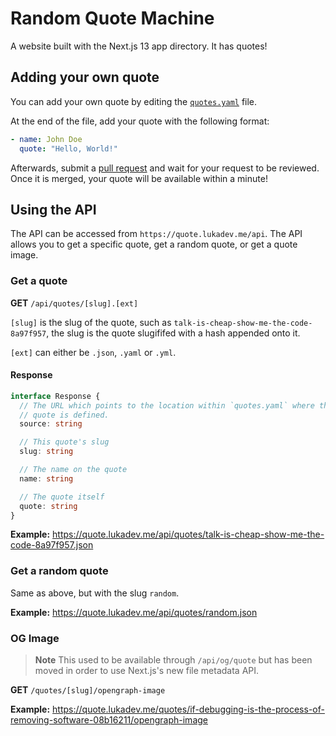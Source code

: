 # Random Quote Machine

A website built with the Next.js 13 app directory. It has quotes!

## Adding your own quote

You can add your own quote by editing the [`quotes.yaml`](https://github.com/lukadev-0/random-quote-machine/blob/main/data/quotes.yaml)
file.

At the end of the file, add your quote with the following format:

```yaml
- name: John Doe
  quote: "Hello, World!"
```

Afterwards, submit a [pull request](https://docs.github.com/en/pull-requests/collaborating-with-pull-requests/proposing-changes-to-your-work-with-pull-requests/about-pull-requests)
and wait for your request to be reviewed. Once it is merged, your quote will be available within a minute!

## Using the API

The API can be accessed from `https://quote.lukadev.me/api`.
The API allows you to get a specific quote, get a random quote, or get a
quote image.

### Get a quote

**GET** `/api/quotes/[slug].[ext]`

`[slug]` is the slug of the quote, such as `talk-is-cheap-show-me-the-code-8a97f957`, the slug
is the quote slugififed with a hash appended onto it.

`[ext]` can either be `.json`, `.yaml` or `.yml`.

#### Response

```ts
interface Response {
  // The URL which points to the location within `quotes.yaml` where this
  // quote is defined.
  source: string

  // This quote's slug
  slug: string

  // The name on the quote
  name: string

  // The quote itself
  quote: string
}
```

**Example:** https://quote.lukadev.me/api/quotes/talk-is-cheap-show-me-the-code-8a97f957.json

### Get a random quote

Same as above, but with the slug `random`.

**Example:** https://quote.lukadev.me/api/quotes/random.json

### OG Image

> **Note**
> This used to be available through `/api/og/quote` but has been moved in order to use
> Next.js's new file metadata API.

**GET** `/quotes/[slug]/opengraph-image`

**Example:** https://quote.lukadev.me/quotes/if-debugging-is-the-process-of-removing-software-08b16211/opengraph-image
